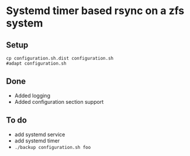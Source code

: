 # Systemd timer based rsync on a zfs system

## Setup

```
cp configuration.sh.dist configuration.sh
#adapt configuration.sh
```

## Done

* Added logging
* Added configuration section support

## To do

* add systemd service
* add systemd timer
* `./backup configuration.sh foo`

